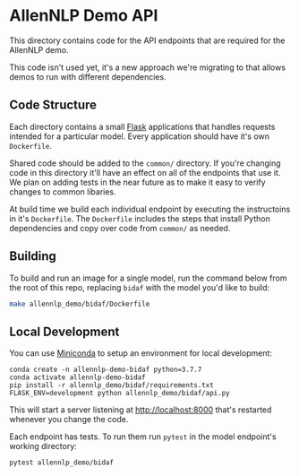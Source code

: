 # AllenNLP Demo API

This directory contains code for the API endpoints that are required for the
AllenNLP demo.

This code isn't used yet, it's a new approach we're migrating to that allows
demos to run with different dependencies.

## Code Structure

Each directory contains a small [Flask](https://flask.palletsprojects.com/en/1.1.x/)
applications that handles requests intended for a particular model. Every
application should have it's own `Dockerfile`.

Shared code should be added to the `common/` directory. If you're changing
code in this directory it'll have an effect on all of the endpoints that
use it. We plan on adding tests in the near future as to make it easy to verify
changes to common libaries.

At build time we build each individual endpoint by executing the instructoins
in it's `Dockerfile`. The `Dockerfile` includes the steps that install Python
dependencies and copy over code from `common/` as needed.

## Building

To build and run an image for a single model, run the command below from the root of this repo, replacing `bidaf` with the model you'd like to build:

```bash
make allennlp_demo/bidaf/Dockerfile
```

## Local Development

You can use [Miniconda](https://docs.conda.io/en/latest/miniconda.html) to
setup an environment for local development:

```
conda create -n allennlp-demo-bidaf python=3.7.7
conda activate allennlp-demo-bidaf
pip install -r allennlp_demo/bidaf/requirements.txt
FLASK_ENV=development python allennlp_demo/bidaf/api.py
```

This will start a server listening at [http://localhost:8000](http://localhost:8000)
that's restarted whenever you change the code.

Each endpoint has tests. To run them run `pytest` in the model endpoint's working directory:

```bash
pytest allennlp_demo/bidaf
```

